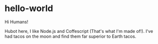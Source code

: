 hello-world
===========

Hi Humans!

Hubot here, I like Node.js and Coffescript (That's what I'm made of!).
I've had tacos on the moon and find them far superior to Earth tacos.
